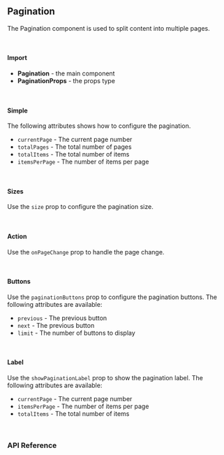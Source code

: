 ## Pagination

The Pagination component is used to split content into multiple pages.

<div><LeSourceButton url="https://github.com/hiimlex/leux/tree/main/src/components/Pagination"></LeSourceButton></div>

<br />

#### Import

<div>
<PaginationImportPreview>
</PaginationImportPreview>
</div>

- **Pagination** - the main component
- **PaginationProps** - the props type

<br />

#### Simple

The following attributes shows how to configure the pagination.

- `currentPage` - The current page number
- `totalPages` - The total number of pages
- `totalItems` - The total number of items
- `itemsPerPage` - The number of items per page

<div>
<PaginationConfigurationPreview>
</PaginationConfigurationPreview>
</div>

<br />

#### Sizes

Use the `size` prop to configure the pagination size.

<div>
<PaginationSizePreview>
</PaginationSizePreview>
</div>

<br />

#### Action

Use the `onPageChange` prop to handle the page change.

<div>
<PaginationActionPreview>
</PaginationActionPreview>
</div>

<br />

#### Buttons

Use the `paginationButtons` prop to configure the pagination buttons. The following attributes are available:

- `previous` - The previous button
- `next` - The previous button
- `limit` - The number of buttons to display

<div>
<PaginationButtonsPreview>
</PaginationButtonsPreview>
</div>

<br />

#### Label

Use the `showPaginationLabel` prop to show the pagination label. The following attributes are available:

- `currentPage` - The current page number
- `itemsPerPage` - The number of items per page
- `totalItems` - The total number of items

<div>
<PaginationLabelPreview>
</PaginationLabelPreview>
</div>

<br />

### API Reference

<div>
<PaginationApiTable>
</PaginationApiTable>
</div>

<br />
